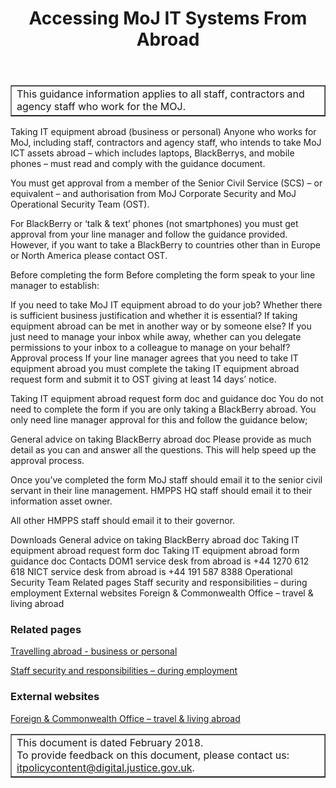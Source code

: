 ﻿---
title: Accessing MoJ IT Systems From Abroad
---

<table border='1'>
<tr>
<td>This guidance information applies to all staff, contractors and agency staff who work for the MOJ.</td>
</tr>
</table>

Taking IT equipment abroad (business or personal)
Anyone who works for MoJ, including staff, contractors and agency staff, who intends to take MoJ ICT assets abroad – which includes laptops, BlackBerrys, and mobile phones – must read and comply with the guidance document.

You must get approval from a member of the Senior Civil Service (SCS) – or equivalent – and authorisation from MoJ Corporate Security and MoJ Operational Security Team (OST).

For BlackBerry or ‘talk & text’ phones (not smartphones) you must get approval from your line manager and follow the guidance provided. However, if you want to take a BlackBerry to countries other than in Europe or North America please contact OST.

Before completing the form
Before completing the form speak to your line manager to establish:

If you need to take MoJ IT equipment abroad to do your job?
Whether there is sufficient business justification and whether it is essential?
If taking equipment abroad can be met in another way or by someone else?
If you just need to manage your inbox while away, whether can you delegate permissions to your inbox to a colleague to manage on your behalf?
Approval process
If your line manager agrees that you need to take IT equipment abroad you must complete the taking IT equipment abroad request form and submit it to OST giving at least 14 days’ notice.

Taking IT equipment abroad request form doc and guidance doc
You do not need to complete the form if you are only taking a BlackBerry abroad. You only need line manager approval for this and follow the guidance below;

General advice on taking BlackBerry abroad doc
Please provide as much detail as you can and answer all the questions. This will help speed up the approval process.

Once you’ve completed the form
MoJ staff should email it to the senior civil servant in their line management. HMPPS HQ staff should email it to their information asset owner.

All other HMPPS staff should email it to their governor.

Downloads
General advice on taking BlackBerry abroad doc
Taking IT equipment abroad request form doc
Taking IT equipment abroad form guidance doc
Contacts
DOM1 service desk from abroad is +44 1270 612 618
NICT service desk from abroad is +44 191 587 8388
Operational Security Team
Related pages
Staff security and responsibilities – during employment
External websites
Foreign & Commonwealth Office – travel & living abroad


### Related pages

[Travelling abroad - business or personal](https://intranet.justice.gov.uk/guidance/security/staff-security-and-responsibilities/travelling-abroad-business-or-personal/)

[Staff security and responsibilities – during employment](https://intranet.justice.gov.uk/guidance/security/staff-security-and-responsibilities/during-employmenr/)

### External websites

[Foreign & Commonwealth Office – travel & living abroad](https://www.gov.uk/browse/abroad)

<table border='1'>
<tr>
<td>This document is dated February 2018.<br/>
To provide feedback on this document, please contact us: <a href="mailto:itpolicycontent@digital.justice.gov.uk?subject=taking-it-equipment-abroad">itpolicycontent@digital.justice.gov.uk</a>.</td>
</tr>
</table>
